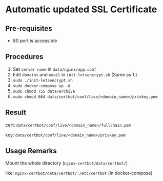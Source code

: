 # Automatic updated SSL Certificate
## Pre-requisites
* 80 port is accessible

## Procedures
1. Set `server name` in `data/nginx/app.conf`
2. Edit `domains` and `email` in `init-letsencrypt.sh` (Same as 1.)
4. `sudo ./init-letsencrypt.sh`
5. `sudo docker-compose up -d`
6. `sudo chmod 755 data/archive`
7. `sudo chmod 664 data/certbot/conf/live/<domain_name>/privkey.pem`

## Result

cert: `data/certbot/conf/live/<domain_name>/fullchain.pem`

key: `data/certbot/conf/live/<domain_name>/privkey.pem`

## Usage Remarks

Mount the whole directory (`nginx-certbot/data/certbot/`)

like: `nginx-certbot/data/certbot/:/etc/certbot` (in docker-compose)
